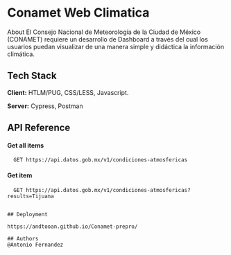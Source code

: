 # Conamet Web Climatica

About
El Consejo Nacional de Meteorología de la Ciudad de México (CONAMET) requiere un desarrollo de Dashboard a través del cual los usuarios puedan visualizar de una manera simple y didáctica la información climática.



## Tech Stack

**Client:** HTLM/PUG, CSS/LESS, Javascript.

**Server:** Cypress, Postman

 

## API Reference

#### Get all items

```http
  GET https://api.datos.gob.mx/v1/condiciones-atmosfericas
```


#### Get item

```http
  GET https://api.datos.gob.mx/v1/condiciones-atmosfericas?results=Tijuana

  
## Deployment

https://andtooan.github.io/Conamet-prepro/

## Authors
@Antonio Fernandez